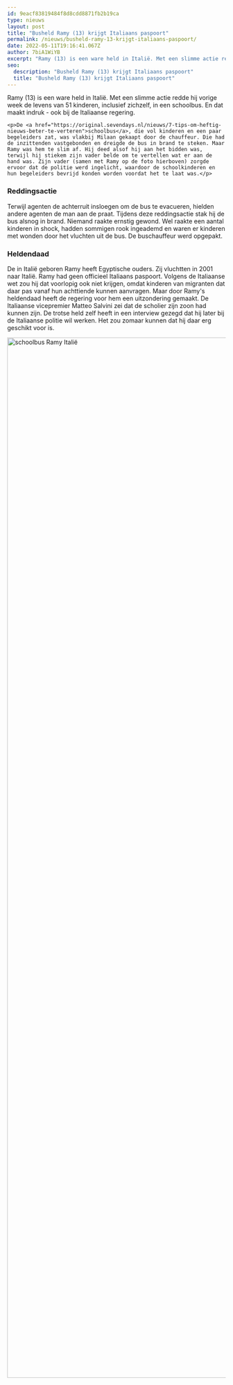 ```yaml
---
id: 9eacf83819484f8d8cdd8871fb2b19ca
type: nieuws
layout: post
title: "Busheld Ramy (13) krijgt Italiaans paspoort"
permalink: /nieuws/busheld-ramy-13-krijgt-italiaans-paspoort/
date: 2022-05-11T19:16:41.067Z
author: 7biA1WiYB
excerpt: "Ramy (13) is een ware held in Italië. Met een slimme actie redde hij vorige week de levens van 51 kinderen, inclusief zichzelf, in een schoolbus. En dat maakt indruk - ook bij de Italiaanse regering.  "
seo:
  description: "Busheld Ramy (13) krijgt Italiaans paspoort"
  title: "Busheld Ramy (13) krijgt Italiaans paspoort"
---
```

Ramy (13) is een ware held in Italië. Met een slimme actie redde hij vorige week de levens van 51 kinderen, inclusief zichzelf, in een schoolbus. En dat maakt indruk - ook bij de Italiaanse regering.  

    <p>De <a href="https://original.sevendays.nl/nieuws/7-tips-om-heftig-nieuws-beter-te-verteren">schoolbus</a>, die vol kinderen en een paar begeleiders zat, was vlakbij Milaan gekaapt door de chauffeur. Die had de inzittenden vastgebonden en dreigde de bus in brand te steken. Maar Ramy was hem te slim af. Hij deed alsof hij aan het bidden was, terwijl hij stiekem zijn vader belde om te vertellen wat er aan de hand was. Zijn vader (samen met Ramy op de foto hierboven) zorgde ervoor dat de politie werd ingelicht, waardoor de schoolkinderen en hun begeleiders bevrijd konden worden voordat het te laat was.</p>
<h3>Reddingsactie</h3>
<p>Terwijl agenten de achterruit insloegen om de bus te evacueren, hielden andere agenten de man aan de praat. Tijdens deze reddingsactie stak hij de bus alsnog in brand. Niemand raakte ernstig gewond. Wel raakte een aantal kinderen in shock, hadden sommigen rook ingeademd en waren er kinderen met wonden door het vluchten uit de bus. De buschauffeur werd opgepakt.</p>
<h3>Heldendaad</h3>
<p>De in Italië geboren Ramy heeft Egyptische ouders. Zij vluchtten in 2001 naar Italië. Ramy had geen officieel Italiaans paspoort. Volgens de Italiaanse wet zou hij dat voorlopig ook niet krijgen, omdat kinderen van migranten dat daar pas vanaf hun achttiende kunnen aanvragen. Maar door Ramy's heldendaad heeft de regering voor hem een uitzondering gemaakt. De Italiaanse vicepremier Matteo Salvini zei dat de scholier zijn zoon had kunnen zijn. De trotse held zelf heeft in een interview gezegd dat hij later bij de Italiaanse politie wil werken. Het zou zomaar kunnen dat hij daar erg geschikt voor is.</p>
<p><div class="media media-element-container media-default"><div id="file-536707" class="file file-image file-image-jpeg">

        
  
  <div class="content">
    <img alt="schoolbus Ramy Italië " title="Foto: ANP" height="2400" width="3600" class="media-element file-default" data-delta="2" src="https://original.sevendays.nl/sites/default/files/ANP-71352769%20%281%29_0.jpg">  </div>

  
</div>
</div>
<p> </p>  
